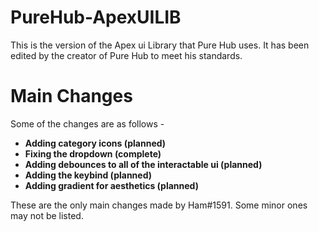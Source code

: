 # PureHub-ApexUILIB
This is the version of the Apex ui Library that Pure Hub uses. It has been edited by the creator of Pure Hub to meet his standards.

# Main Changes
Some of the changes are as follows -
* **Adding category icons (planned)**
* **Fixing the dropdown (complete)**
* **Adding debounces to all of the interactable ui (planned)**
* **Adding the keybind (planned)**
* **Adding gradient for aesthetics (planned)**

These are the only main changes made by Ham#1591. Some minor ones may not be listed.
